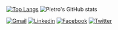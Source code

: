 <!--### Hi there 👋-->
[![Top Langs](https://github-readme-stats.vercel.app/api/top-langs/?username=Pietro2704&langs_count=8)](https://github.com/anuraghazra/github-readme-stats)
![Pietro's GitHub stats](https://github-readme-stats.vercel.app/api?username=Pietro2704&show_icons=true&theme=transparent&include_all_commits=true&count_private=true)
<!--![Pietro's Github lang](https://github-readme-stats.vercel.app/api/top-langs/?username=Pietro2704&layout=compact&langs_count=16&theme=transparent)-->


[![Gmail](https://img.shields.io/badge/Gmail-D14836?style=for-the-badge&logo=gmail&logoColor=white)](https://mail.google.com/mail/u/0/?tab=rm&ogbl#inbox?compose=GTvVlcSHxHDqvjdfjTZBmLTPZtSCbTZtKPSHKhbgqPDHKGtJwMCPpBrbTjtJpHlKHfzStLGcVMxGV)
[![Linkedin](https://img.shields.io/badge/LinkedIn-0077B5?style=for-the-badge&logo=linkedin&logoColor=white)](https://www.linkedin.com/in/pietro-rosolia-557b04224/)
[![Facebook](https://img.shields.io/badge/Facebook-1877F2?style=for-the-badge&logo=facebook&logoColor=white)](https://facebook.com/pietro.rosolia)
[![Twitter](https://img.shields.io/badge/Twitter-1DA1F2?style=for-the-badge&logo=twitter&logoColor=white)](https://twitter.com/pietro_2704)
















<!--
**Pietro2704/Pietro2704** is a ✨ _special_ ✨ repository because its `README.md` (this file) appears on your GitHub profile.

Here are some ideas to get you started:

- 🔭 I’m currently working on ...
- 🌱 I’m currently learning ...
- 👯 I’m looking to collaborate on ...
- 🤔 I’m looking for help with ...
- 💬 Ask me about ...
- 📫 How to reach me: ...
- 😄 Pronouns: ...
- ⚡ Fun fact: ...
-->
